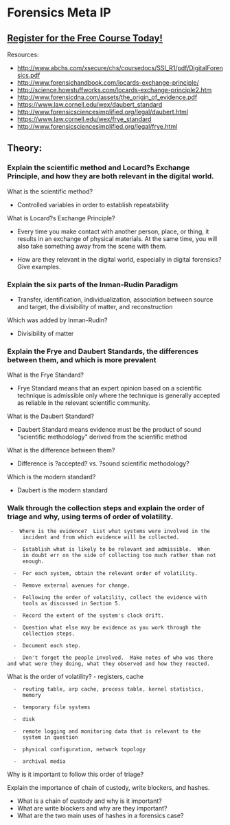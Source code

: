 # Forensics Meta IP
##  [Register for the Free Course Today!](https://www.roppers.org/courses/ctf)
Resources:

* http://www.abchs.com/xsecure/chs/coursedocs/SSI_R1/pdf/DigitalForensics.pdf
* http://www.forensichandbook.com/locards-exchange-principle/
* http://science.howstuffworks.com/locards-exchange-principle2.htm
* http://www.forensicdna.com/assets/the_origin_of_evidence.pdf
* https://www.law.cornell.edu/wex/daubert_standard
* http://www.forensicsciencesimplified.org/legal/daubert.html
* https://www.law.cornell.edu/wex/frye_standard
* http://www.forensicsciencesimplified.org/legal/frye.html


## Theory:

### Explain the scientific method and Locard?s Exchange Principle, and how they are both relevant in the digital world.

What is the scientific method?

* Controlled variables in order to establish repeatability

What is Locard?s Exchange Principle?

* Every time you make contact with another person, place, or thing, it results in an exchange of physical materials. At the same time, you will also take something away from the scene with them.

* How are they relevant in the digital world, especially in digital forensics? Give examples.

### Explain the six parts of the Inman-Rudin Paradigm

* Transfer, identification, individualization, association between source and target, the divisibility of matter, and reconstruction

Which was added by Inman-Rudin?
* Divisibility of matter

### Explain the Frye and Daubert Standards, the differences between them, and which is more prevalent

What is the Frye Standard?

* Frye Standard means that an expert opinion based on a scientific technique is admissible only where the technique is generally accepted as reliable in the relevant scientific community.

What is the Daubert Standard?

* Daubert Standard means evidence must be the product of sound "scientific methodology" derived from the scientific method

What is the difference between them?

* Difference is ?accepted? vs. ?sound scientific methodology?

Which is the modern standard?

* Daubert is the modern standard

### Walk through the collection steps and explain the order of triage and why, using terms of order of volatility.

     -  Where is the evidence?  List what systems were involved in the
         incident and from which evidence will be collected.

      -  Establish what is likely to be relevant and admissible.  When
         in doubt err on the side of collecting too much rather than not
         enough.

      -  For each system, obtain the relevant order of volatility.

      -  Remove external avenues for change.

      -  Following the order of volatility, collect the evidence with
         tools as discussed in Section 5.

      -  Record the extent of the system's clock drift.

      -  Question what else may be evidence as you work through the
         collection steps.

      -  Document each step.

      -  Don't forget the people involved.  Make notes of who was there and what were they doing, what they observed and how they reacted.

What is the order of volatility? 
     -  registers, cache

      -  routing table, arp cache, process table, kernel statistics,
         memory

      -  temporary file systems

      -  disk

      -  remote logging and monitoring data that is relevant to the
         system in question

      -  physical configuration, network topology

      -  archival media

Why is it important to follow this order of triage?

Explain the importance of chain of custody, write blockers, and hashes.

* What is a chain of custody and why is it important?
* What are write blockers and why are they important?
* What are the two main uses of hashes in a forensics case?
